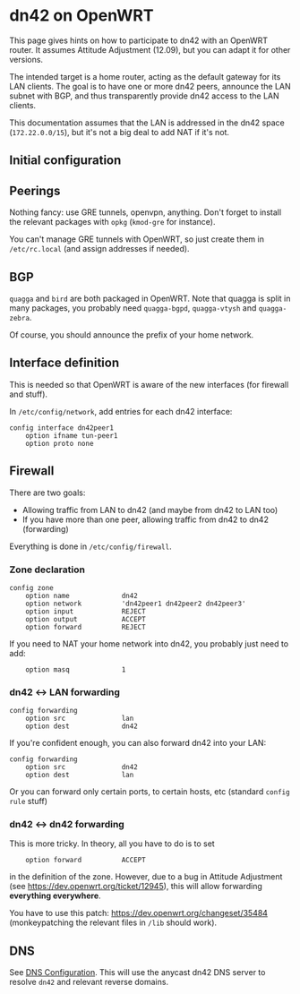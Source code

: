 # dn42 on OpenWRT

This page gives hints on how to participate to dn42 with an OpenWRT router. It assumes Attitude Adjustment (12.09), but you can adapt it for other versions.

The intended target is a home router, acting as the default gateway for its LAN clients. The goal is to have one or more dn42 peers, announce the LAN subnet with BGP, and thus transparently provide dn42 access to the LAN clients.

This documentation assumes that the LAN is addressed in the dn42 space (`172.22.0.0/15`), but it's not a big deal to add NAT if it's not.

## Initial configuration



## Peerings

Nothing fancy: use GRE tunnels, openvpn, anything. Don't forget to install the relevant packages with `opkg` (`kmod-gre` for instance).

You can't manage GRE tunnels with OpenWRT, so just create them in `/etc/rc.local` (and assign addresses if needed).

## BGP

`quagga` and `bird` are both packaged in OpenWRT. Note that quagga is split in many packages, you probably need `quagga-bgpd`, `quagga-vtysh` and `quagga-zebra`.

Of course, you should announce the prefix of your home network.

## Interface definition

This is needed so that OpenWRT is aware of the new interfaces (for firewall and stuff).

In `/etc/config/network`, add entries for each dn42 interface:

    config interface dn42peer1
        option ifname tun-peer1
        option proto none

## Firewall

There are two goals:

  - Allowing traffic from LAN to dn42 (and maybe from dn42 to LAN too)
  - If you have more than one peer, allowing traffic from dn42 to dn42 (forwarding)

Everything is done in `/etc/config/firewall`.

### Zone declaration

    config zone
        option name             dn42
        option network          'dn42peer1 dn42peer2 dn42peer3'
        option input            REJECT
        option output           ACCEPT
        option forward          REJECT

If you need to NAT your home network into dn42, you probably just need to add: 

        option masq             1

### dn42 ↔ LAN forwarding

    config forwarding                   
        option src              lan
        option dest             dn42

If you're confident enough, you can also forward dn42 into your LAN:

    config forwarding                   
        option src              dn42
        option dest             lan

Or you can forward only certain ports, to certain hosts, etc (standard `config rule` stuff)

### dn42 ↔ dn42 forwarding

This is more tricky. In theory, all you have to do is to set

        option forward          ACCEPT

in the definition of the zone. However, due to a bug in Attitude Adjustment (see https://dev.openwrt.org/ticket/12945), this will allow forwarding **everything everywhere**.

You have to use this patch: https://dev.openwrt.org/changeset/35484 (monkeypatching the relevant files in `/lib` should work).

## DNS

See [DNS Configuration](/services/dns/Configuration). This will use the anycast dn42 DNS server to resolve `dn42` and relevant reverse domains.